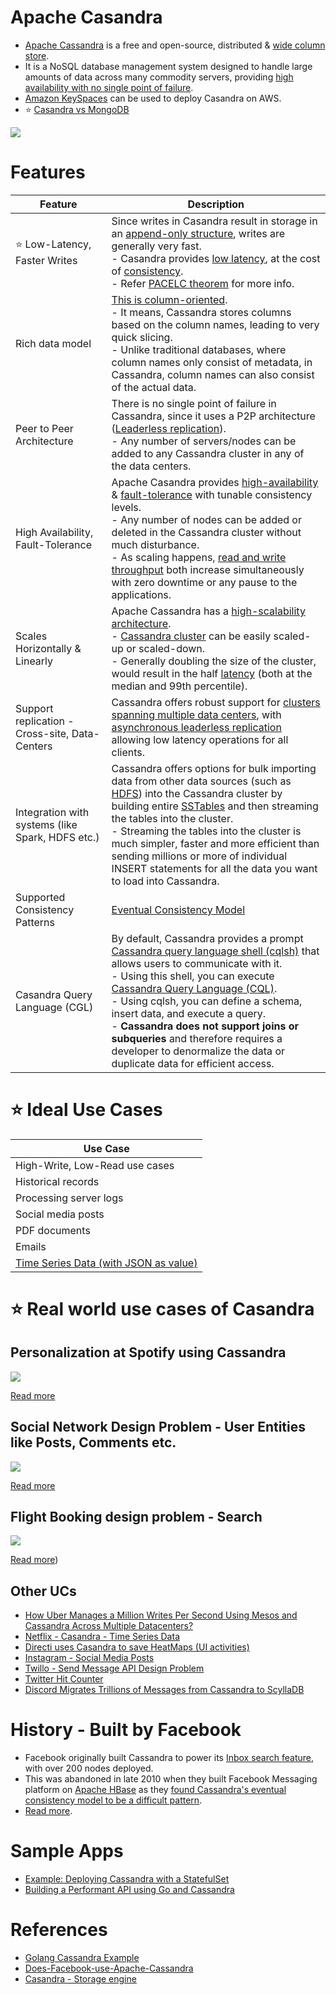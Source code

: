 # Apache Casandra
- [Apache Cassandra](https://cassandra.apache.org/_/index.html) is a free and open-source, distributed & [wide column store]().
- It is a NoSQL database management system designed to handle large amounts of data across many commodity servers, providing [high availability with no single point of failure](../../7_PropertiesDistributedSystem/Reliability/FaultTolerance.md). 
- [Amazon KeySpaces](../../2_AWSServices/6_DatabaseServices/AmazonKeySpaces.md) can be used to deploy Casandra on AWS.
- :star: [Casandra vs MongoDB](../DynamoDBVsMongoDBVsCasandra.md)

![](https://www.scylladb.com/wp-content/uploads/Wide-column-Database-diagram.png)

# Features

| Feature                                          | Description                                                                                                                                                                                                                                                                                                                                                                                                                                                                                                                                                                |
|--------------------------------------------------|----------------------------------------------------------------------------------------------------------------------------------------------------------------------------------------------------------------------------------------------------------------------------------------------------------------------------------------------------------------------------------------------------------------------------------------------------------------------------------------------------------------------------------------------------------------------------|
| :star: Low-Latency, Faster Writes                | Since writes in Casandra result in storage in an [append-only structure](../5_DataStructuresUsedInDB/AppendOnlyProperty.md), writes are generally very fast.<br/>- Casandra provides [low latency](../../7_PropertiesDistributedSystem/Scalability/Latency.md), at the cost of [consistency](../4_Consistency&Replication/Readme.md).<br/>- Refer [PACELC theorem](../2_CAP&PACELCTheorems/Readme.md) for more info.                                                                                                                                                 |
| Rich data model                                  | [This is column-oriented]().<br/>- It means, Cassandra stores columns based on the column names, leading to very quick slicing.<br/>- Unlike traditional databases, where column names only consist of metadata, in Cassandra, column names can also consist of the actual data.                                                                                                                                                                                                                                                                               |
| Peer to Peer Architecture                        | There is no single point of failure in Cassandra, since it uses a P2P architecture ([Leaderless replication](../4_Consistency&Replication/Replication.md)).<br/>- Any number of servers/nodes can be added to any Cassandra cluster in any of the data centers.                                                                                                                                                                                                                                                                                                           |
| High Availability, Fault-Tolerance               | Apache Casandra provides [high-availability](../../7_PropertiesDistributedSystem/Reliability/HighAvailability.md) & [fault-tolerance](../../7_PropertiesDistributedSystem/Reliability/FaultTolerance.md) with tunable consistency levels.<br/>- Any number of nodes can be added or deleted in the Cassandra cluster without much disturbance.<br/>- As scaling happens, [read and write throughput](../../7_PropertiesDistributedSystem/Scalability/Throughput.md) both increase simultaneously with zero downtime or any pause to the applications.             |
| Scales Horizontally & Linearly                   | Apache Cassandra has a [high-scalability architecture](../3_ScalabilityTechniques/Readme.md).<br/>- [Cassandra cluster](../../7_PropertiesDistributedSystem/Scalability/ServersCluster.md) can be easily scaled-up or scaled-down.<br/>- Generally doubling the size of the cluster, would result in the half [latency](../../7_PropertiesDistributedSystem/Scalability/Latency.md) (both at the median and 99th percentile).                                                                                                                                                      |
| Support replication - Cross-site, Data-Centers   | Cassandra offers robust support for [clusters spanning multiple data centers](../../7_PropertiesDistributedSystem/Scalability/ServersCluster.md), with [asynchronous leaderless replication]() allowing low latency operations for all clients.                                                                                                                                                                                                                                                                                                                         |
| Integration with systems (like Spark, HDFS etc.) | Cassandra offers options for bulk importing data from other data sources (such as [HDFS](../../11_FileStorageServicesHDFS/ApacheHDFS.md)) into the Cassandra cluster by building entire [SSTables](../5_DataStructuresUsedInDB/Readme.md) and then streaming the tables into the cluster.<br/>- Streaming the tables into the cluster is much simpler, faster and more efficient than sending millions or more of individual INSERT statements for all the data you want to load into Cassandra.                                                                       |
| Supported Consistency Patterns                   | [Eventual Consistency Model](../4_Consistency&Replication/Readme.md)                                                                                                                                                                                                                                                                                                                                                                                                                                                                                                      |
| Casandra Query Language (CGL)                    | By default, Cassandra provides a prompt [Cassandra query language shell (cqlsh)](https://cassandra.apache.org/doc/latest/cassandra/tools/cqlsh.html) that allows users to communicate with it.<br/>- Using this shell, you can execute [Cassandra Query Language (CQL)](https://cassandra.apache.org/doc/latest/cassandra/cql/).<br/>- Using cqlsh, you can define a schema, insert data, and execute a query.<br/>- **Cassandra does not support joins or subqueries** and therefore requires a developer to denormalize the data or duplicate data for efficient access. |

# :star: Ideal Use Cases

| Use Case                                                                                        |
|-------------------------------------------------------------------------------------------------|
| High-Write, Low-Read use cases                                                                  |
| Historical records                                                                              |
| Processing server logs                                                                          |
| Social media posts                                                                              |
| PDF documents                                                                                   |
| Emails                                                                                          |
| [Time Series Data (with JSON as value)](https://docs.datastax.com/en/tutorials/Time_Series.pdf) |

# :star: Real world use cases of Casandra

## Personalization at Spotify using Cassandra

![](../../1_TechStacks/PersonalizationSpotify/PersonalizationSpotify.drawio.png)

[Read more](../../1_TechStacks/PersonalizationSpotify/Readme.md)

## Social Network Design Problem - User Entities like Posts, Comments etc.

![](../../0_HLDUseCasesProblems/SocialNetworkFacebookInstagram/SocialNetworkDesignProblemHLD.png)

[Read more](../../0_HLDUseCasesProblems/SocialNetworkFacebookInstagram/Readme.md)

## Flight Booking design problem - Search

![](../../0_HLDUseCasesProblems/FlightBookingSearchMakeMyTrip/MakeMyTripFlightSearch.drawio.png)

[Read more](../../0_HLDUseCasesProblems/FlightBookingSearchMakeMyTrip/Readme.md))

## Other UCs
- [How Uber Manages a Million Writes Per Second Using Mesos and Cassandra Across Multiple Datacenters?](../../1_TechStacks/Uber/UberCasandraMesos)
- [Netflix - Casandra - Time Series Data](../../1_TechStacks/NetflixTechStack.md)
- [Directi uses Casandra to save HeatMaps (UI activities)](../../1_TechStacks/DirectITechStack.md)
- [Instagram - Social Media Posts](../../1_TechStacks/InstagramTechStack.md)
- [Twillo - Send Message API Design Problem](../../0_HLDUseCasesProblems/SendSMSMessageAPITwillo/Readme.md)
- [Twitter Hit Counter](../../0_HLDUseCasesProblems/HitCounterDesignTwitter/Readme.md)
- [Discord Migrates Trillions of Messages from Cassandra to ScyllaDB](https://www.infoq.com/news/2023/06/discord-cassandra-scylladb/)

# History - Built by Facebook
- Facebook originally built Cassandra to power its [Inbox search feature](https://m.facebook.com/nt/screen/?params=%7B%22note_id%22%3A10158772759272200%7D&path=%2Fnotes%2Fnote%2F&paipv=0&eav=AfYuSXXQPZ5fvm0_ScPdSlfj5BEFhRVT3iy_6Rsz7NZDbQ2vfq9opnedmTLSjG1aZBA&_rdr), with over 200 nodes deployed.
- This was abandoned in late 2010 when they built Facebook Messaging platform on [Apache HBase](ApacheHBase.md) as they [found Cassandra's eventual consistency model to be a difficult pattern](../4_Consistency&Replication/Readme.md).
- [Read more](https://www.quora.com/Does-Facebook-use-Apache-Cassandra).

# Sample Apps
- [Example: Deploying Cassandra with a StatefulSet](https://kubernetes.io/docs/tutorials/stateful-application/cassandra/)
- [Building a Performant API using Go and Cassandra](https://getstream.io/blog/building-a-performant-api-using-go-and-cassandra/)

# References
- [Golang Cassandra Example](https://golangdocs.com/golang-cassandra-example)
- [Does-Facebook-use-Apache-Cassandra](https://www.quora.com/Does-Facebook-use-Apache-Cassandra)
- [Casandra - Storage engine](https://docs.datastax.com/en/cassandra-oss/3.x/cassandra/dml/dmlManageOndisk.html)